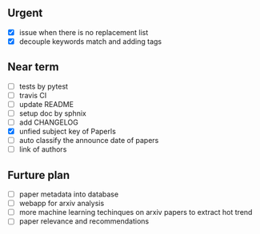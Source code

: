 ## Urgent

- [x] issue when there is no replacement list
- [x] decouple keywords match and adding tags

## Near term

- [ ] tests by pytest
- [ ] travis CI
- [ ] update README
- [ ] setup doc by sphnix
- [ ] add CHANGELOG
- [x] unfied subject key of Paperls
- [ ] auto classify the announce date of papers
- [ ] link of authors

## Furture plan

- [ ] paper metadata into database
- [ ] webapp for arxiv analysis
- [ ] more machine learning techinques on arxiv papers to extract hot trend
- [ ] paper relevance and recommendations